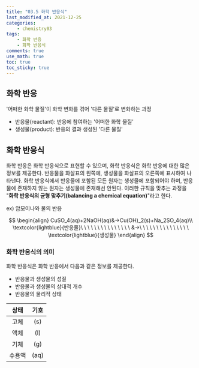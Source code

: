 ```yaml
---
title: "03.5 화학 반응식"
last_modified_at: 2021-12-25
categories:
    - chemistry03
tags:
    - 화학 반응
    - 화학 반응식
comments: true
use_math: true
toc: true
toc_sticky: true
---
```


## 화학 반응

<div class="notice--info">
'어떠한 화학 물질'이 화학 변화를 겪어 '다른 물질'로 변화하는 과정
</div>

- 반응물(reactant): 반응에 참여하는 '어떠한 화학 물질'
- 생성물(product): 반응의 결과 생성된 '다른 물질'

## 화학 반응식

화학 반응은 화학 반응식으로 표현할 수 있으며, 화학 반응식은 화학 반응에 대한 많은 정보를 제공한다. 반응물을 화살표의 왼쪽에, 생성물을 화살표의 오른쪽에 표시하여 나타낸다. 화학 반응식에서 반응물에 포함된 모든 원자는 생성물에 포함되어야 하며, 반응물에 존재하지 않는 원자는 생성물에 존재해선 안된다. 이러한 규칙을 맞추는 과정을 "**화학 반응식의 균형 맞추기(balancing a chemical equation)**"라고 한다.

ex) 암모이나와 물의 반응

$$
\begin{align}
CuSO_4(aq)+2NaOH(aq)&→Cu(OH)_2(s)+Na_2SO_4(aq)\\
\textcolor{lightblue}{반응물}\ \ \ \ \ \ \ \ \ \ \ \ \ \ \ &→\ \ \ \ \ \ \ \ \ \ \ \ \ \ \ \textcolor{lightblue}{생성물}
\end{align}
$$

### 화학 반응식의 의미

화학 반응식은 화학 반응에서 다음과 같은 정보를 제공한다.

- 반응물과 생성물의 성질
- 반응물과 생성물의 상대적 개수
- 반응물의 물리적 상태

|상태|기호|
|:---:|:---:|
|고체|(s)|
|액체|(l)|
|기체|(g)|
|수용액|(aq)|